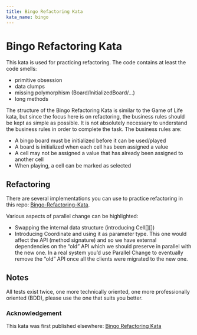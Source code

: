```yaml
---
title: Bingo Refactoring Kata
kata_name: bingo
---
```


# Bingo Refactoring Kata

This kata is used for practicing refactoring. The code contains at least the code smells:

- primitive obsession
- data clumps
- missing polymorphism (Board/InitializedBoard/...)
- long methods

The structure of the Bingo Refactoring Kata is similar to the Game of Life kata, but since the focus here is on refactoring, the business rules should be kept as simple as possible. It is not absolutely necessary to understand the business rules in order to complete the task.
The business rules are:

- A bingo board must be initialized before it can be used/played
- A board is initialized when each cell has been assigned a value
- A cell may not be assigned a value that has already been assigned to another cell
- When playing, a cell can be marked as selected

## Refactoring

There are several implementations you can use to practice refactoring in this repo: [Bingo-Refactoring-Kata](https://github.com/sammancoaching/Bingo-Refactoring-Kata).

Various aspects of parallel change can be highlighted:

- Swapping the internal data structure (introducing Cell[][])
- Introducing Coordinate and using it as parameter type. This one would affect the API (method signature) and so we have external dependencies on the “old” API which we should preserve in parallel with the new one. In a real system you’d use Parallel Change to eventually remove the “old” API once all the clients were migrated to the new one.

## Notes

All tests exist twice, one more technically oriented, one more professionally oriented (BDD), please use the one that suits you better.

### Acknowledgement

This kata was first published elsewhere: [Bingo Refactoring Kata](https://github.com/atruvia/samman-coaching-katas/tree/master/bingo-refactoring-kata)
